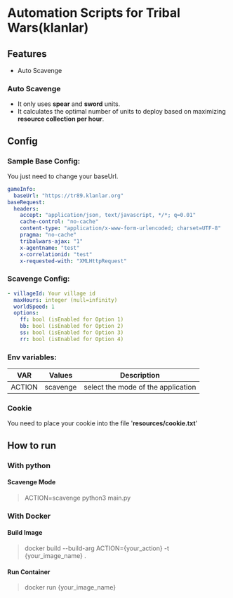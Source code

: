 # Automation Scripts for Tribal Wars(klanlar)

## Features

* Auto Scavenge

### Auto Scavenge

- It only uses **spear** and **sword** units.
- It calculates the optimal number of units to deploy based on maximizing **resource collection per hour**.

## Config

### Sample Base Config:

You just need to change your baseUrl.

```yaml
gameInfo:
  baseUrl: "https://tr89.klanlar.org"
baseRequest:
  headers:
    accept: "application/json, text/javascript, */*; q=0.01"
    cache-control: "no-cache"
    content-type: "application/x-www-form-urlencoded; charset=UTF-8"
    pragma: "no-cache"
    tribalwars-ajax: "1"
    x-agentname: "test"
    x-correlationid: "test"
    x-requested-with: "XMLHttpRequest"

```

### Scavenge Config:

```yaml
- villageId: Your village id
  maxHours: integer (null=infinity)
  worldSpeed: 1
  options:
    ff: bool (isEnabled for Option 1)
    bb: bool (isEnabled for Option 2)
    ss: bool (isEnabled for Option 3)
    rr: bool (isEnabled for Option 4)

```

### Env variables:

| VAR    | Values   | Description                        |
|--------|----------|------------------------------------|
| ACTION | scavenge | select the mode of the application |

### Cookie

You need to place your cookie into the file '**resources/cookie.txt**'

## How to run

### With python

#### Scavenge Mode

> ACTION=scavenge python3 main.py

### With Docker

#### Build Image

> docker build --build-arg ACTION={your_action} -t {your_image_name} .

#### Run Container

> docker run {your_image_name}
